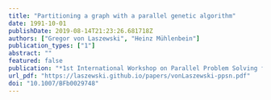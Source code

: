 ```yaml
---
title: "Partitioning a graph with a parallel genetic algorithm"
date: 1991-10-01
publishDate: 2019-08-14T21:23:26.681718Z
authors: ["Gregor von Laszewski", "Heinz Mühlenbein"]
publication_types: ["1"]
abstract: ""
featured: false
publication: "*1st International Workshop on Parallel Problem Solving from Nature*"
url_pdf: "https://laszewski.github.io/papers/vonLaszewski-ppsn.pdf"
doi: "10.1007/BFb0029748"
---
```


